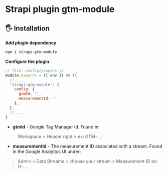 # Strapi plugin gtm-module

## 🖐 Installation


**Add plugin dependency**
```bash
npm i strapi-gtm-module
```

**Configure the plugin**

```js
// file: config/plugins.js
module.exports = ({ env }) => ({
  // ...
  "strapi-gtm-module": {
    config: {
      gtmId: '',
      measurementId: '',
    },
  },
  // ...
}
```

- **gtmId** - Google Tag Manager Id. Found in:
> Workspace  > Header right > ex: GTM-...
- **measurementId** - The measurement ID associated with a stream. Found in the Google Analytics UI under:
> Admin > Data Streams > choose your stream > Measurement ID ex: G-...
